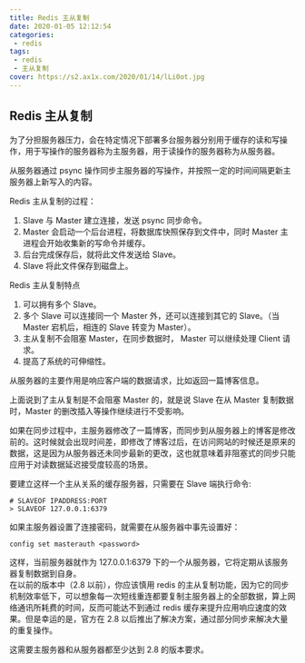 ```yaml
---
title: Redis 主从复制  
date: 2020-01-05 12:12:54
categories:
 - redis
tags:
 - redis
 - 主从复制
cover: https://s2.ax1x.com/2020/01/14/lLi0ot.jpg
---
```



## Redis 主从复制

为了分担服务器压力，会在特定情况下部署多台服务器分别用于缓存的读和写操作，用于写操作的服务器称为主服务器，用于读操作的服务器称为从服务器。  

从服务器通过 psync 操作同步主服务器的写操作，并按照一定的时间间隔更新主服务器上新写入的内容。  

Redis 主从复制的过程：  

1. Slave 与 Master 建立连接，发送 psync 同步命令。
2. Master 会启动一个后台进程，将数据库快照保存到文件中，同时 Master 主进程会开始收集新的写命令并缓存。
3. 后台完成保存后，就将此文件发送给 Slave。
4. Slave 将此文件保存到磁盘上。  

Redis 主从复制特点  

1. 可以拥有多个 Slave。
2. 多个 Slave 可以连接同一个 Master 外，还可以连接到其它的 Slave。（当 Master 宕机后，相连的 Slave 转变为 Master）。
3. 主从复制不会阻塞 Master，在同步数据时， Master 可以继续处理 Client 请求。
4. 提高了系统的可伸缩性。

从服务器的主要作用是响应客户端的数据请求，比如返回一篇博客信息。  

上面说到了主从复制是不会阻塞 Master 的，就是说 Slave 在从 Master 复制数据时，Master 的删改插入等操作继续进行不受影响。  

如果在同步过程中，主服务器修改了一篇博客，而同步到从服务器上的博客是修改前的。这时候就会出现时间差，即修改了博客过后，在访问网站的时候还是原来的数据，这是因为从服务器还未同步最新的更改，这也就意味着非阻塞式的同步只能应用于对读数据延迟接受度较高的场景。  

要建立这样一个主从关系的缓存服务器，只需要在 Slave 端执行命令:  

```
# SLAVEOF IPADDRESS:PORT
> SLAVEOF 127.0.0.1:6379
```

如果主服务器设置了连接密码，就需要在从服务器中事先设置好：  

```
config set masterauth <password>
```

这样，当前服务器就作为 127.0.0.1:6379 下的一个从服务器，它将定期从该服务器复制数据到自身。  
在以前的版本中（2.8 以前），你应该慎用 redis 的主从复制功能，因为它的同步机制效率低下，可以想象每一次短线重连都要复制主服务器上的全部数据，算上网络通讯所耗费的时间，反而可能达不到通过 redis 缓存来提升应用响应速度的效果。但是幸运的是，官方在 2.8 以后推出了解决方案，通过部分同步来解决大量的重复操作。  

这需要主服务器和从服务器都至少达到 2.8 的版本要求。  

